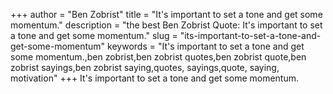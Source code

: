 +++
author = "Ben Zobrist"
title = "It's important to set a tone and get some momentum."
description = "the best Ben Zobrist Quote: It's important to set a tone and get some momentum."
slug = "its-important-to-set-a-tone-and-get-some-momentum"
keywords = "It's important to set a tone and get some momentum.,ben zobrist,ben zobrist quotes,ben zobrist quote,ben zobrist sayings,ben zobrist saying,quotes, sayings,quote, saying, motivation"
+++
It's important to set a tone and get some momentum.
